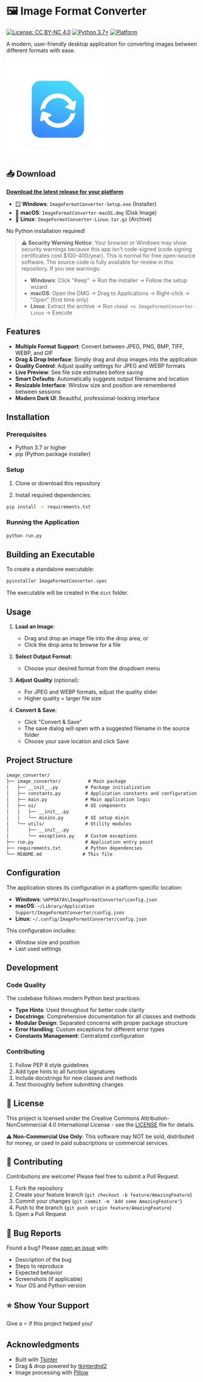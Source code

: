 # 🖼️ Image Format Converter

[![License: CC BY-NC 4.0](https://img.shields.io/badge/License-CC%20BY--NC%204.0-lightgrey.svg)](https://creativecommons.org/licenses/by-nc/4.0/)
[![Python 3.7+](https://img.shields.io/badge/python-3.7+-blue.svg)](https://www.python.org/downloads/)
[![Platform](https://img.shields.io/badge/platform-Windows%20%7C%20macOS%20%7C%20Linux-lightgrey)](https://github.com/ApsidD/image-format-converter/releases)

A modern, user-friendly desktop application for converting images between different formats with ease.

![App Screenshot](assets/converter_icon_256.png)

## 📥 Download

**[Download the latest release for your platform](https://github.com/ApsidD/image-format-converter/releases/latest)**

- 🪟 **Windows**: `ImageFormatConverter-Setup.exe` (Installer)
- 🍎 **macOS**: `ImageFormatConverter-macOS.dmg` (Disk Image)
- 🐧 **Linux**: `ImageFormatConverter-Linux.tar.gz` (Archive)

No Python installation required!

> **⚠️ Security Warning Notice**: Your browser or Windows may show security warnings because this app isn't code-signed (code signing certificates cost $100-400/year). This is normal for free open-source software. The source code is fully available for review in this repository. If you see warnings:
> - **Windows**: Click "Keep" → Run the installer → Follow the setup wizard
> - **macOS**: Open the DMG → Drag to Applications → Right-click → "Open" (first time only)
> - **Linux**: Extract the archive → Run `chmod +x ImageFormatConverter-Linux` → Execute

## Features

- **Multiple Format Support**: Convert between JPEG, PNG, BMP, TIFF, WEBP, and GIF
- **Drag & Drop Interface**: Simply drag and drop images into the application
- **Quality Control**: Adjust quality settings for JPEG and WEBP formats
- **Live Preview**: See file size estimates before saving
- **Smart Defaults**: Automatically suggests output filename and location
- **Resizable Interface**: Window size and position are remembered between sessions
- **Modern Dark UI**: Beautiful, professional-looking interface

## Installation

### Prerequisites

- Python 3.7 or higher
- pip (Python package installer)

### Setup

1. Clone or download this repository

2. Install required dependencies:
```bash
pip install -r requirements.txt
```

### Running the Application

```bash
python run.py
```

## Building an Executable

To create a standalone executable:

```bash
pyinstaller ImageFormatConverter.spec
```

The executable will be created in the `dist` folder.

## Usage

1. **Load an Image**:
   - Drag and drop an image file into the drop area, or
   - Click the drop area to browse for a file

2. **Select Output Format**:
   - Choose your desired format from the dropdown menu

3. **Adjust Quality** (optional):
   - For JPEG and WEBP formats, adjust the quality slider
   - Higher quality = larger file size

4. **Convert & Save**:
   - Click "Convert & Save"
   - The save dialog will open with a suggested filename in the source folder
   - Choose your save location and click Save

## Project Structure

```
image_converter/
├── image_converter/          # Main package
│   ├── __init__.py          # Package initialization
│   ├── constants.py         # Application constants and configuration
│   ├── main.py              # Main application logic
│   ├── ui/                  # UI components
│   │   ├── __init__.py
│   │   └── mixins.py        # UI setup mixin
│   └── utils/               # Utility modules
│       ├── __init__.py
│       └── exceptions.py    # Custom exceptions
├── run.py                   # Application entry point
├── requirements.txt         # Python dependencies
└── README.md               # This file
```

## Configuration

The application stores its configuration in a platform-specific location:
- **Windows**: `%APPDATA%\ImageFormatConverter\config.json`
- **macOS**: `~/Library/Application Support/ImageFormatConverter/config.json`
- **Linux**: `~/.config/ImageFormatConverter/config.json`

This configuration includes:
- Window size and position
- Last used settings

## Development

### Code Quality

The codebase follows modern Python best practices:
- **Type Hints**: Used throughout for better code clarity
- **Docstrings**: Comprehensive documentation for all classes and methods
- **Modular Design**: Separated concerns with proper package structure
- **Error Handling**: Custom exceptions for different error types
- **Constants Management**: Centralized configuration

### Contributing

1. Follow PEP 8 style guidelines
2. Add type hints to all function signatures
3. Include docstrings for new classes and methods
4. Test thoroughly before submitting changes

## 📄 License

This project is licensed under the Creative Commons Attribution-NonCommercial 4.0 International License - see the [LICENSE](LICENSE) file for details.

**⚠️ Non-Commercial Use Only**: This software may NOT be sold, distributed for money, or used in paid subscriptions or commercial services.

## 🤝 Contributing

Contributions are welcome! Please feel free to submit a Pull Request.

1. Fork the repository
2. Create your feature branch (`git checkout -b feature/AmazingFeature`)
3. Commit your changes (`git commit -m 'Add some AmazingFeature'`)
4. Push to the branch (`git push origin feature/AmazingFeature`)
5. Open a Pull Request

## 🐛 Bug Reports

Found a bug? Please [open an issue](https://github.com/ApsidD/image-format-converter/issues) with:
- Description of the bug
- Steps to reproduce
- Expected behavior
- Screenshots (if applicable)
- Your OS and Python version

## ⭐ Show Your Support

Give a ⭐️ if this project helped you!

## Acknowledgments

- Built with [Tkinter](https://docs.python.org/3/library/tkinter.html)
- Drag & drop powered by [tkinterdnd2](https://github.com/pmgagne/tkinterdnd2)
- Image processing with [Pillow](https://python-pillow.org/)


